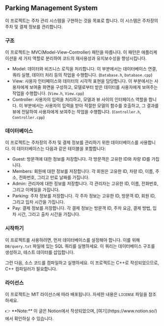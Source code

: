 ## Parking Management System

이 프로젝트는 주차 관리 시스템을 구현하는 것을 목표로 합니다. 이 시스템은 주차장의 주차 및 결제 정보를 관리합니다.

### 구조

이 프로젝트는 MVC(Model-View-Controller) 패턴을 따릅니다. 이 패턴은 애플리케이션을 세 가지 역할로 분리하여 코드의 재사용성과 유지보수성을 향상시킵니다.

- Model: 데이터와 비즈니스 로직을 처리합니다. 이 부분에서는 데이터베이스 연결, 쿼리 실행, 데이터 처리 등의 작업을 수행합니다. (`Database.h`, `Database.cpp`)
- View: 사용자 인터페이스와 데이터의 시각적 표현을 담당합니다. 이 부분에서는 사용자에게 보여줄 화면을 구성하고, 모델로부터 받은 데이터를 사용자에게 보여주는 작업을 수행합니다. (`View.h`, `View.cpp`)
- Controller: 사용자의 입력을 처리하고, 모델과 뷰 사이의 인터페이스 역할을 합니다. 이 부분에서는 사용자의 입력을 받아 적절한 모델의 함수를 호출하고, 그 결과를 뷰에 전달하여 사용자에게 보여주는 작업을 수행합니다. (`Controller.h`, `Controller.cpp`)

### 데이터베이스

이 프로젝트는 주차장의 주차 및 결제 정보를 관리하기 위한 데이터베이스를 사용합니다. 이 데이터베이스는 다음과 같은 테이블을 포함합니다:

- Guest: 방문객에 대한 정보를 저장합니다. 각 방문객은 고유한 ID와 차량 ID를 가집니다.
- Members: 회원에 대한 정보를 저장합니다. 각 회원은 고유한 ID, 차량 ID, 이름, 주소, 전화번호, 그리고 만료 날짜를 가집니다.
- Admin: 관리자에 대한 정보를 저장합니다. 각 관리자는 고유한 ID, 이름, 전화번호, 그리고 이메일을 가집니다.
- Parking: 주차 정보를 저장합니다. 각 주차 정보는 고유한 ID, 방문객 ID, 회원 ID, 그리고 입차 시간을 가집니다.
- Pay: 결제 정보를 저장합니다. 각 결제 정보는 방문객 ID, 주차 요금, 결제 방법, 입차 시간, 그리고 출차 시간을 가집니다.

### 시작하기

이 프로젝트를 사용하려면, 먼저 데이터베이스를 설정해야 합니다. 이를 위해 `DB/query.txt` 파일에 있는 SQL 쿼리를 실행하세요. 이 쿼리는 데이터베이스 구조를 생성하고, 테스트 데이터를 삽입합니다.

그런 다음, 소스 코드를 컴파일하고 실행하세요. 이 프로젝트는 C++로 작성되었으므로, C++ 컴파일러가 필요합니다.

### 라이선스

이 프로젝트는 MIT 라이선스에 따라 배포됩니다. 자세한 내용은 `LICENSE` 파일을 참조하세요.

<aside>
👉 **Note:** 이 글은 Notion에서 작성되었으며, [여기](https://www.notion.so/)에서 확인하실 수 있습니다.

</aside>